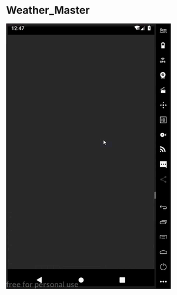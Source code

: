# Weather_Master
![image](https://github.com/ty694676685/Weather_Master/blob/master/Weather_APP.gif)
